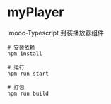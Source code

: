 # myPlayer
imooc-Typescript 封装播放器组件


```
# 安装依赖
npm install

# 运行
npm run start

# 打包
npm run build
```
